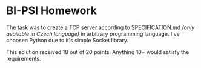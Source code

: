 # BI-PSI Homework

The task was to create a TCP server according to [SPECIFICATION.md ](SPECIFICATION.md) *(only available in Czech language)* in arbitrary programming language. I've choosen Python due to it's simple Socket library.

This solution received 18 out of 20 points.
Anything 10+ would satisfy the requirements.
